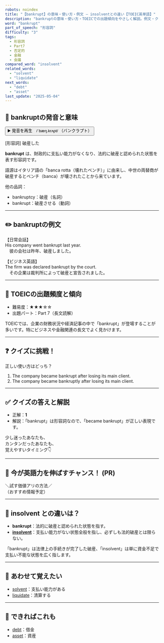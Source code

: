 ```yaml
---
robots: noindex
title: "【bankrupt】の意味・使い方・例文 ― insolventとの違い【TOEIC英単語】"
description: "bankruptの意味・使い方・TOEICでの出題傾向をやさしく解説。例文・クイズ付きでinsolventとの違いもわかりやすく学べます。"
word: "bankrupt"
part_of_speech: "形容詞"
difficulty: "3"
tags:
  - 形容詞
  - Part7
  - 否定的
  - 金融
  - 会議
compared_word: "insolvent"
related_words:
  - "solvent"
  - "liquidate"
next_words:
  - "debt"
  - "asset"
last_update: "2025-05-04"
---
```


## 🔰 bankruptの発音と意味

<button class="play-audio" onclick="playTTS('bankrupt')">
  <span class="play-audio-main">
    ▶️ 発音を再生　/ˈbæŋ.krʌpt/
  </span>
  <span class="play-audio-sub">
    （バンクラプト）
  </span>
</button>

[形容詞] 破産した

**bankrupt** は、財政的に支払い能力がなくなり、法的に破産と認められた状態を表す形容詞です。

語源はイタリア語の「banca rotta（壊れたベンチ）」に由来し、中世の両替商が破産するとベンチ（banca）が壊されたことから来ています。

他の品詞：  
- bankruptcy：破産（名詞）
- bankrupt：破産させる（動詞）

---

## ✏️ bankruptの例文

【日常会話】  
His company went bankrupt last year.  
　彼の会社は昨年、破産しました。

【ビジネス英語】  
The firm was declared bankrupt by the court.  
　その企業は裁判所によって破産と宣告されました。

---

## 🎯 TOEICの出題頻度と傾向

- 難易度：★★★☆☆
- 出題パート：Part 7（長文読解）

TOEICでは、企業の財務状況や経済記事の中で「bankrupt」が登場することが多いです。特にビジネスや金融関連の長文でよく見かけます。

---

## ❓ クイズに挑戦！

正しい使い方はどっち？

1. The company became bankrupt after losing its main client.  
2. The company became bankruptly after losing its main client.

---

## ✅ クイズの答えと解説

- 正解：**1**
- 解説：「bankrupt」は形容詞なので、「became bankrupt」が正しい表現です。

少し迷ったあなたも、  
カンタンだったあなたも、  
覚えやすいタイミング👇️

---

## 🚀 今が英語力を伸ばすチャンス！ (PR)

<div class="info-center">
＼試す価値アリの方法／<br>  
（おすすめ情報予定）
</div>

---

## 🤔  insolvent との違いは？

- **bankrupt**：法的に破産と認められた状態を指す。
- **[insolvent](/insolvent)**：支払い能力がない状態全般を指し、必ずしも法的破産とは限らない。

「bankrupt」は法律上の手続きが完了した破産、「insolvent」は単に資金不足で支払い不能な状態を広く指します。

---

## 🧩 あわせて覚えたい

- [solvent](/solvent)：支払い能力がある
- [liquidate](/liquidate)：清算する

---

## 📖 できればこれも

- [debt](/debt)：借金
- [asset](/asset)：資産

<!-- cvid: aid31_bid19 -->
